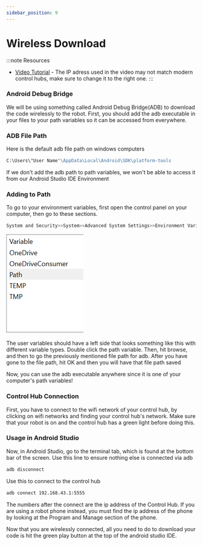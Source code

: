 ```yaml
---
sidebar_position: 9
---
```

# Wireless Download

:::note Resources
* [Video Tutorial](https://www.youtube.com/watch?v=bCNUGSwhHZk) - The IP adress used in the video may not match modern control hubs, make sure to change it to the right one.
:::


### Android Debug Bridge
We will be using something called Android Debug Bridge(ADB) to download the code wirelessly to the robot. First, you should add the adb executable in your files to your path variables so it can be accessed from everywhere.

### ADB File Path
Here is the default adb file path on windows computers
```bash 
C:\Users\"User Name"\AppData\Local\Android\SDK\platform-tools
```

If we don't add the adb path to path variables, we won't be able to access it from our Android Studio IDE Environment
### Adding to Path
To go to your environment variables, first open the control panel on your computer, then go to these sections.
```bash 
System and Security>>System>>Advanced System Settings>>Environment Variables
```

![Example banner](../assets/env.png)

The user variables should have a left side that looks something like this with different variable types. Double click the path variable. Then, hit browse, and then to go the previously mentioned file path for adb. After you have gone to the file path, hit OK and then you will have that file path saved

Now, you can use the adb executable anywhere since it is one of your computer's path variables!


### Control Hub Connection

First, you have to connect to the wifi network of your control hub, by clicking on wifi networks and finding your control hub's network. Make sure that your robot is on and the control hub has a green light before doing this.

### Usage in Android Studio

Now, in Android Studio, go to the terminal tab, which is found at the bottom bar of the screen.
Use this line to ensure nothing else is connected via adb
```bash 
adb disconnect
```

Use this to connect to the control hub
```bash 
adb connect 192.168.43.1:5555
```

The numbers after the connect are the ip address of the Control Hub. If you are using a robot phone instead, you must find the ip address of the phone by looking at the Program and Manage section of the phone.

Now that you are wirelessly connected, all you need to do to download your code is hit the green play button at the top of the android studio IDE.
